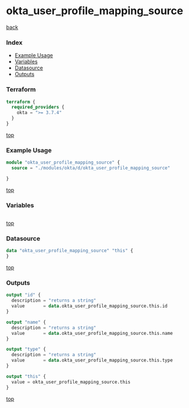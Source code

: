 # okta_user_profile_mapping_source

[back](../okta.md)

### Index

- [Example Usage](#example-usage)
- [Variables](#variables)
- [Datasource](#datasource)
- [Outputs](#outputs)

### Terraform

```terraform
terraform {
  required_providers {
    okta = ">= 3.7.4"
  }
}
```

[top](#index)

### Example Usage

```terraform
module "okta_user_profile_mapping_source" {
  source = "./modules/okta/d/okta_user_profile_mapping_source"

}
```

[top](#index)

### Variables

```terraform
```

[top](#index)

### Datasource

```terraform
data "okta_user_profile_mapping_source" "this" {
}
```

[top](#index)

### Outputs

```terraform
output "id" {
  description = "returns a string"
  value       = data.okta_user_profile_mapping_source.this.id
}

output "name" {
  description = "returns a string"
  value       = data.okta_user_profile_mapping_source.this.name
}

output "type" {
  description = "returns a string"
  value       = data.okta_user_profile_mapping_source.this.type
}

output "this" {
  value = okta_user_profile_mapping_source.this
}
```

[top](#index)